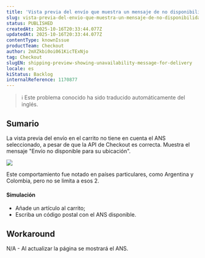 ```yaml
---
title: 'Vista previa del envío que muestra un mensaje de no disponibilidad para la entrega'
slug: vista-previa-del-envio-que-muestra-un-mensaje-de-no-disponibilidad-para-la-entrega
status: PUBLISHED
createdAt: 2025-10-16T20:33:44.077Z
updatedAt: 2025-10-16T20:33:44.077Z
contentType: knownIssue
productTeam: Checkout
author: 2mXZkbi0oi061KicTExNjo
tag: Checkout
slugEN: shipping-preview-showing-unavailability-message-for-delivery
locale: es
kiStatus: Backlog
internalReference: 1170877
---
```


>ℹ️ Este problema conocido ha sido traducido automáticamente del inglés.

## Sumario


La vista previa del envío en el carrito no tiene en cuenta el ANS seleccionado, a pesar de que la API de Checkout es correcta. Muestra el mensaje "Envío no disponible para su ubicación".

 ![](https://vtexhelp.zendesk.com/attachments/token/oKGiw0BqXd83twkctR84fT0Wc/?name=image.png)

Este comportamiento fue notado en países particulares, como Argentina y Colombia, pero no se limita a esos 2.


#### Simulación



- Añade un artículo al carrito;
- Escriba un código postal con el ANS disponible.

## Workaround


N/A - Al actualizar la página se mostrará el ANS.


